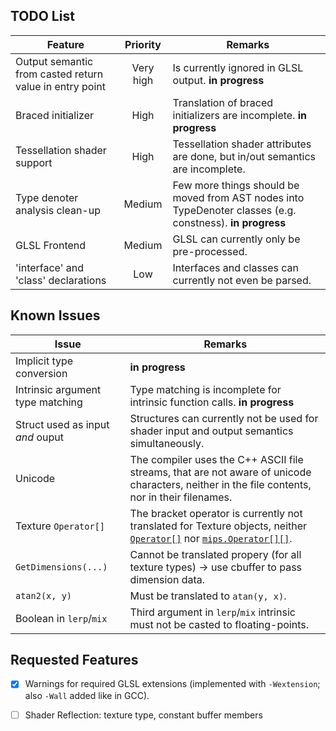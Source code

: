 TODO List
---------

| Feature | Priority | Remarks |
|---------|:--------:|---------|
| Output semantic from casted return value in entry point | Very high | Is currently ignored in GLSL output. **in progress** |
| Braced initializer | High | Translation of braced initializers are incomplete. **in progress** |
| Tessellation shader support | High | Tessellation shader attributes are done, but in/out semantics are incomplete. |
| Type denoter analysis clean-up | Medium | Few more things should be moved from AST nodes into TypeDenoter classes (e.g. constness). **in progress** |
| GLSL Frontend | Medium | GLSL can currently only be pre-processed. |
| 'interface' and 'class' declarations | Low | Interfaces and classes can currently not even be parsed. |


Known Issues
------------

| Issue | Remarks |
|-------|---------|
| Implicit type conversion | **in progress** |
| Intrinsic argument type matching | Type matching is incomplete for intrinsic function calls. **in progress** |
| Struct used as input *and* ouput | Structures can currently not be used for shader input and output semantics simultaneously. |
| Unicode | The compiler uses the C++ ASCII file streams, that are not aware of unicode characters, neither in the file contents, nor in their filenames. |
| Texture `Operator[]` | The bracket operator is currently not translated for Texture objects, neither [`Operator[]`](https://msdn.microsoft.com/en-us/library/windows/desktop/ff471561(v=vs.85).aspx) nor [`mips.Operator[][]`](https://msdn.microsoft.com/en-us/library/windows/desktop/ff471560(v=vs.85).aspx). |
| `GetDimensions(...)` | Cannot be translated propery (for all texture types) -> use cbuffer to pass dimension data. |
| `atan2(x, y)` | Must be translated to `atan(y, x)`. |
| Boolean in `lerp`/`mix` | Third argument in `lerp`/`mix` intrinsic must not be casted to floating-points. |


Requested Features
------------------

- [x] Warnings for required GLSL extensions (implemented with `-Wextension`; also `-Wall` added like in GCC).
- [ ] Shader Reflection: texture type, constant buffer members

